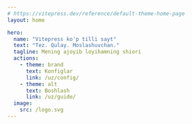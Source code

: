 ```yaml
---
# https://vitepress.dev/reference/default-theme-home-page
layout: home

hero:
  name: "Vitepress ko'p tilli sayt"
  text: "Tez. Qulay. Moslashuvchan."
  tagline: Mening ajoyib loyihamning shiori
  actions:
    - theme: brand
      text: Konfiglar
      link: /uz/config/
    - theme: alt
      text: Boshlash
      link: /uz/guide/
  image:
    src: /logo.svg
---
```


